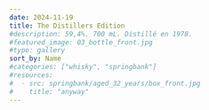 ```yaml
---
date: 2024-11-19
title: The Distillers Edition
#description: 59,4%. 700 mL. Distillé en 1978.
#featured_image: 03_bottle_front.jpg
#type: gallery
sort_by: Name
#categories: ["whisky", "springbank"]
#resources:
#  - src: springbank/aged_32_years/box_front.jpg
#    title: "anyway"
---
```

